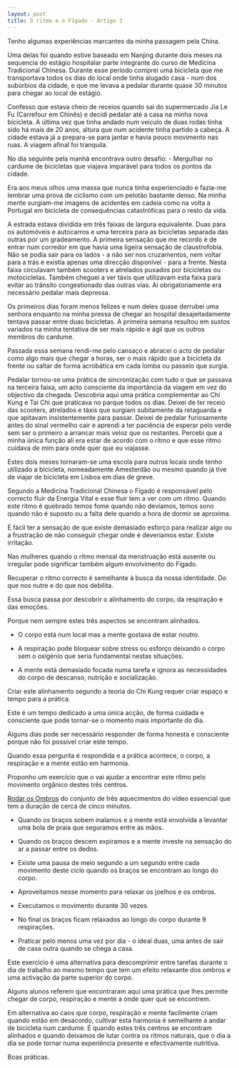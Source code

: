 ```yaml
---
layout: post
title: O ritmo e o Fígado - Artigo 3
--- 
```

Tenho algumas experiências marcantes da minha passagem pela China.

Uma delas foi quando estive baseado em Nanjing durante dois meses na sequencia do estágio hospitalar parte integrante do curso de Medicina Tradicional Chinesa. Durante esse período comprei uma bicicleta que me transportava todos os dias do local onde tinha alugado casa - num dos subúrbios da cidade, e que me levava a pedalar durante quase 30 minutos para chegar ao local de estágio.

Confesso que estava cheio de receios quando sai do supermercado Jia Le Fu (Carrefour em Chinês) e decidi pedalar até a casa na minha nova bicicleta. A última vez que tinha andado num veículo de duas rodas tinha sido há mais de 20 anos, altura que num acidente tinha partido a cabeça. A cidade estava já a prepara-se para jantar e havia pouco movimento nas ruas. A viagem afinal foi tranquila. 

No dia seguinte pela manhã encontrava outro desafio: - Mergulhar no cardume de bicicletas que viajava imparável para todos os pontos da cidade. 

Era aos meus olhos uma massa que nunca tinha experienciado e fazia-me lembrar uma prova de ciclismo com um pelotão bastante denso. Na minha mente surgiam-me imagens de acidentes em cadeia como na volta a Portugal em bicicleta de consequências catastróficas para o resto da vida.

A estrada estava dividida em três faixas de largura equivalente. Duas para os automóveis e autocarros e uma terceira para as bicicletas separada das outras por um gradeamento. A primeira sensação que me recordo é de entrar num corredor em que havia uma ligeira sensação de claustrofobia. Não se podia sair para os lados - a não ser nos cruzamentos, nem voltar para a trás e existia apenas uma direcção disponível - para a frente. Nesta faixa circulavam também scooters e atrelados puxados por bicicletas ou motocicletas. Também cheguei a ver táxis que utilizavam esta faixa para evitar ao trânsito congestionado das outras vias. Ai obrigatoriamente era necessário pedalar mais depressa.  

Os primeiros dias foram menos felizes e num deles quase derrubei uma senhora enquanto na minha pressa de chegar ao hospital desajeitadamente tentava passar entre duas bicicletas. A primeira semana resultou em sustos variados na minha tentativa de ser mais rápido e ágil que os outros membros do cardume.

Passada essa semana rendi-me pelo cansaço e abracei o acto de pedalar como algo mais que chegar a horas, ser o mais rápido que a bicicleta da frente ou saltar de forma acrobática em cada lomba ou passeio que surgia. 

Pedalar tornou-se uma prática de sincronização com tudo o que se passava na terceira faixa, um acto consciente da importância da viagem em vez do objectivo da chegada. Descobria aqui uma prática complementar ao Chi Kung e Tai Chi que praticava no parque todos os dias. Deixei de ter receio das scooters, atrelados e táxis que surgiam subitamente da retaguarda e que apitavam insistentemente para passar. Deixei de pedalar furiosamente antes do sinal vermelho cair e aprendi a ter paciência de esperar pelo verde sem ser o primeiro a arrancar mais veloz que os restantes. Percebi que a minha única função ali era estar de acordo com o ritmo e que esse ritmo cuidava de mim para onde quer que eu viajasse. 

Estes dois meses tornaram-se uma escola para outros locais onde tenho utilizado a bicicleta, nomeadamente Amesterdão ou mesmo quando já tive de viajar de bicicleta em Lisboa em dias de greve. 

Segundo a Medicina Tradicional Chinesa o Fígado é responsável pelo correcto fluir da Energia Vital e esse fluir tem a ver com um ritmo. Quando este ritmo é quebrado temos fome quando não devíamos, temos sono quando não é suposto ou a falta dele quando a hora de dormir se aproxima. 

É fácil ter a sensação de que existe demasiado esforço para realizar algo ou a frustração de não conseguir chegar onde é deveríamos estar. Existe irritação.

Nas mulheres quando o ritmo mensal da menstruação está ausente ou irregular pode significar também algum envolvimento do Fígado. 

Recuperar o ritmo correcto é semelhante à busca da nossa identidade. Do que nos nutre e do que nos debilita. 

Essa busca passa por descobrir o alinhamento do corpo, da respiração e das emoções. 

Porque nem sempre estes três aspectos se encontram alinhados.

+ O corpo está num local mas a mente gostava de estar noutro. 

+ A respiração pode bloquear sobre stress ou esforço deixando o corpo sem o oxigénio que seria fundamental nestas situações.

+ A mente está demasiado focada numa tarefa e ignora as necessidades do corpo de descanso, nutrição e socialização. 

Criar este alinhamento segundo a teoria do Chi Kung requer criar espaço e tempo para a prática.

Este é um tempo dedicado a uma única acção, de forma cuidada e consciente que pode tornar-se o momento mais importante do dia. 

Alguns dias pode ser necessário responder de forma honesta e consciente porque não foi possível criar este tempo. 

Quando essa pergunta é respondida e a prática acontece, o corpo, a respiração e a mente estão em harmonia. 

Proponho um exercício que o vai ajudar a encontrar este ritmo pelo movimento orgânico destes três centros. 

[Rodar os Ombros](https://vimeo.com/60335737#t=6m53s) do conjunto de três aquecimentos do vídeo essencial que tem a duração de cerca de cinco minutos.

+ Quando os braços sobem inalamos e a mente está envolvida a levantar uma bola de praia que seguramos entre as mãos. 

+ Quando os braços descem expiramos e a mente investe na sensação do ar a passar entre os dedos.

+ Existe uma pausa de meio segundo a um segundo entre cada movimento deste ciclo quando os braços se encontram ao longo do corpo. 

+ Aproveitamos nesse momento para relaxar os joelhos e os ombros. 

+ Executamos o movimento durante 30 vezes.

+ No final os braços ficam relaxados ao longo do corpo durante 9 respirações. 

+ Praticar pelo menos uma vez por dia - o ideal duas, uma antes de sair de casa outra quando se chega a casa. 

Este exercício é uma alternativa para descomprimir entre tarefas durante o dia de trabalho ao mesmo tempo que tem um efeito relaxante dos ombros e uma activação da parte superior do corpo.

Alguns alunos referem que encontraram aqui uma prática que lhes permite chegar de corpo, respiração e mente a onde quer que se encontrem.

Em alternativa ao caos que corpo, respiração e mente facilmente criam quando estão em desacordo, cultivar esta harmonia é semelhante a andar de bicicleta num cardume. É quando estes três centros se encontram alinhados e quando deixamos de lutar contra os ritmos naturais, que o dia a dia se pode tornar numa experiência presente e efectivamente nutritiva.

Boas práticas. 
